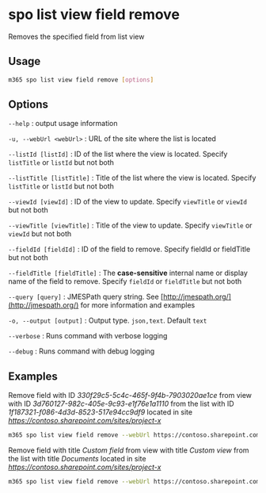 # spo list view field remove

Removes the specified field from list view

## Usage

```sh
m365 spo list view field remove [options]
```

## Options

`--help`
: output usage information

`-u, --webUrl <webUrl>`
: URL of the site where the list is located

`--listId [listId]`
: ID of the list where the view is located. Specify `listTitle` or `listId` but not both

`--listTitle [listTitle]`
: Title of the list where the view is located. Specify `listTitle` or `listId` but not both

`--viewId [viewId]`
: ID of the view to update. Specify `viewTitle` or `viewId` but not both

`--viewTitle [viewTitle]`
: Title of the view to update. Specify `viewTitle` or `viewId` but not both

`--fieldId [fieldId]`
: ID of the field to remove. Specify fieldId or fieldTitle but not both

`--fieldTitle [fieldTitle]`
: The **case-sensitive** internal name or display name of the field to remove. Specify `fieldId` or `fieldTitle` but not both

`--query [query]`
: JMESPath query string. See [http://jmespath.org/](http://jmespath.org/) for more information and examples

`-o, --output [output]`
: Output type. `json,text`. Default `text`

`--verbose`
: Runs command with verbose logging

`--debug`
: Runs command with debug logging

## Examples

Remove field with ID _330f29c5-5c4c-465f-9f4b-7903020ae1ce_ from view with ID _3d760127-982c-405e-9c93-e1f76e1a1110_ from the list with ID _1f187321-f086-4d3d-8523-517e94cc9df9_ located in site _https://contoso.sharepoint.com/sites/project-x_

```sh
m365 spo list view field remove --webUrl https://contoso.sharepoint.com/sites/project-x --listId 1f187321-f086-4d3d-8523-517e94cc9df9 --viewId 3d760127-982c-405e-9c93-e1f76e1a1110 --fieldId 330f29c5-5c4c-465f-9f4b-7903020ae1ce
```

Remove field with title _Custom field_ from view with title _Custom view_ from the list with title _Documents_ located in site _https://contoso.sharepoint.com/sites/project-x_

```sh
m365 spo list view field remove --webUrl https://contoso.sharepoint.com/sites/project-x --fieldTitle 'Custom field' --listTitle Documents --viewTitle 'Custom view'
```